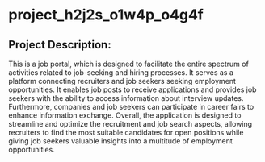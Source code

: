 # project_h2j2s_o1w4p_o4g4f

## Project Description: 

This is a job portal, which is designed to facilitate the entire spectrum of activities related to job-seeking and hiring processes. It serves as a platform connecting recruiters and job seekers seeking employment opportunities. It enables job posts to receive applications and provides job seekers with the ability to access information about interview updates. Furthermore, companies and job seekers can participate in career fairs to enhance information exchange. Overall, the application is designed to streamline and optimize the recruitment and job search aspects, allowing recruiters to find the most suitable candidates for open positions while giving job seekers valuable insights into a multitude of employment opportunities.
